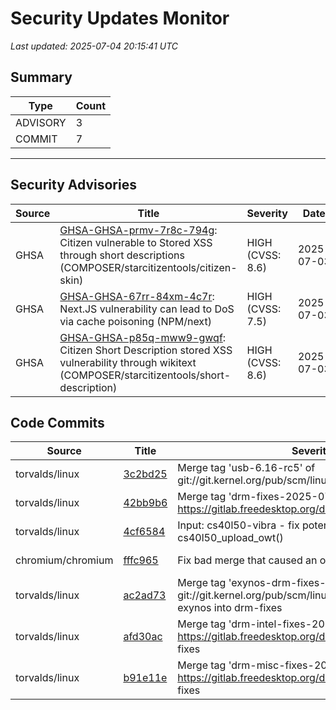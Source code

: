 # Security Updates Monitor

*Last updated: 2025-07-04 20:15:41 UTC*

## Summary
| Type | Count |
|------|-------|
| ADVISORY | 3 |
| COMMIT | 7 |

---

## Security Advisories

| Source | Title | Severity | Date |
|--------|-------|----------|------|
| GHSA | [GHSA-GHSA-prmv-7r8c-794g](https://github.com/advisories/GHSA-prmv-7r8c-794g): Citizen vulnerable to Stored XSS through short descriptions (COMPOSER/starcitizentools/citizen-skin) | HIGH (CVSS: 8.6) | 2025-07-03 |
| GHSA | [GHSA-GHSA-67rr-84xm-4c7r](https://github.com/advisories/GHSA-67rr-84xm-4c7r): Next.JS vulnerability can lead to DoS via cache poisoning  (NPM/next) | HIGH (CVSS: 7.5) | 2025-07-03 |
| GHSA | [GHSA-GHSA-p85q-mww9-gwqf](https://github.com/advisories/GHSA-p85q-mww9-gwqf): Citizen Short Description stored XSS vulnerability through wikitext (COMPOSER/starcitizentools/short-description) | HIGH (CVSS: 8.6) | 2025-07-03 |

## Code Commits

| Source | Title | Severity | Date |
|--------|-------|----------|------|
| torvalds/linux | [3c2bd25](https://github.com/torvalds/linux/commit/3c2bd251d2039ce2778c35ced5ef47b3a379f5df) | Merge tag 'usb-6.16-rc5' of git://git.kernel.org/pub/scm/linux/kernel/git/gregkh/usb | 2025-07-04 |
| torvalds/linux | [42bb9b6](https://github.com/torvalds/linux/commit/42bb9b630c4c6c0964cddca98d9d30aa992826de) | Merge tag 'drm-fixes-2025-07-04' of https://gitlab.freedesktop.org/drm/kernel | 2025-07-04 |
| torvalds/linux | [4cf6584](https://github.com/torvalds/linux/commit/4cf65845fdd09d711fc7546d60c9abe010956922) | Input: cs40l50-vibra - fix potential NULL dereference in cs40l50_upload_owt() | 2025-07-04 |
| chromium/chromium | [fffc965](https://github.com/chromium/chromium/commit/fffc965d9350a3b9f0d642b1d62d34507c4c3a16) | Fix bad merge that caused an object to be deleted early | 2025-07-04 |
| torvalds/linux | [ac2ad73](https://github.com/torvalds/linux/commit/ac2ad73e75596189603995cd4283949863fd7e55) | Merge tag 'exynos-drm-fixes-for-v6.16-rc4' of git://git.kernel.org/pub/scm/linux/kernel/git/daeinki/drm-exynos into drm-fixes | 2025-07-03 |
| torvalds/linux | [afd30ac](https://github.com/torvalds/linux/commit/afd30ace71eecc3ba06815c9b554e801e85ab73a) | Merge tag 'drm-intel-fixes-2025-07-03' of https://gitlab.freedesktop.org/drm/i915/kernel into drm-fixes | 2025-07-03 |
| torvalds/linux | [b91e11e](https://github.com/torvalds/linux/commit/b91e11ec5cd972dc39121496c3a0cf2ec2e9a393) | Merge tag 'drm-misc-fixes-2025-07-03' of https://gitlab.freedesktop.org/drm/misc/kernel into drm-fixes | 2025-07-03 |

